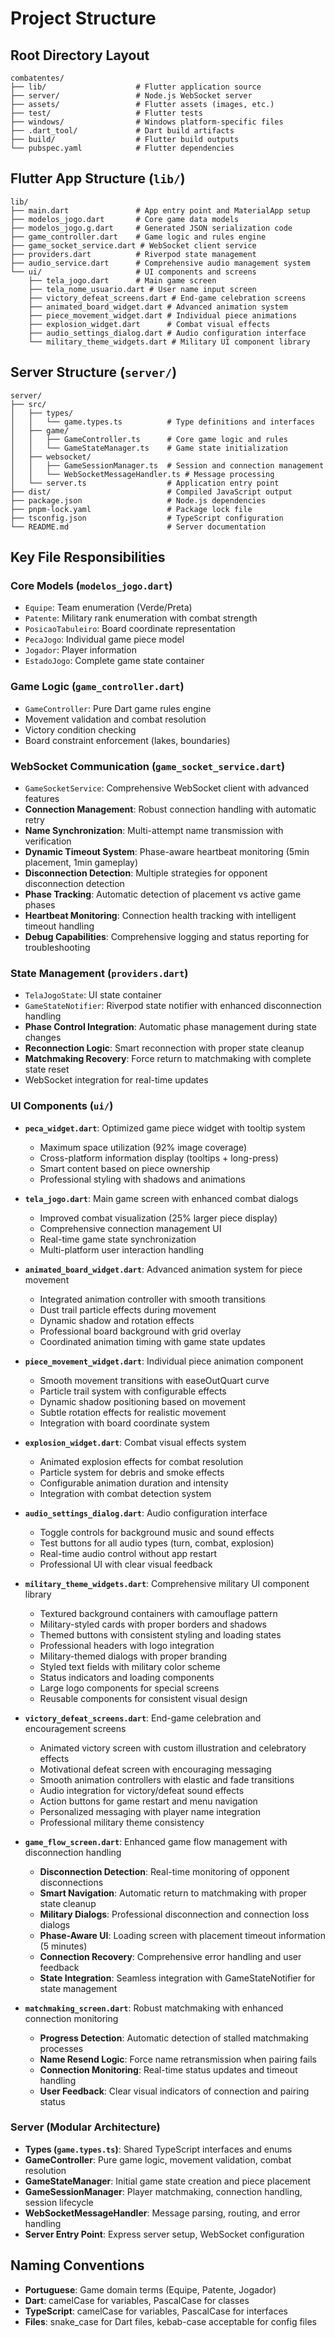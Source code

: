 # Project Structure

## Root Directory Layout

```
combatentes/
├── lib/                    # Flutter application source
├── server/                 # Node.js WebSocket server
├── assets/                 # Flutter assets (images, etc.)
├── test/                   # Flutter tests
├── windows/                # Windows platform-specific files
├── .dart_tool/             # Dart build artifacts
├── build/                  # Flutter build outputs
└── pubspec.yaml            # Flutter dependencies
```

## Flutter App Structure (`lib/`)

```
lib/
├── main.dart               # App entry point and MaterialApp setup
├── modelos_jogo.dart       # Core game data models
├── modelos_jogo.g.dart     # Generated JSON serialization code
├── game_controller.dart    # Game logic and rules engine
├── game_socket_service.dart # WebSocket client service
├── providers.dart          # Riverpod state management
├── audio_service.dart      # Comprehensive audio management system
└── ui/                     # UI components and screens
    ├── tela_jogo.dart      # Main game screen
    ├── tela_nome_usuario.dart # User name input screen
    ├── victory_defeat_screens.dart # End-game celebration screens
    ├── animated_board_widget.dart # Advanced animation system
    ├── piece_movement_widget.dart # Individual piece animations
    ├── explosion_widget.dart      # Combat visual effects
    ├── audio_settings_dialog.dart # Audio configuration interface
    └── military_theme_widgets.dart # Military UI component library
```

## Server Structure (`server/`)

```
server/
├── src/
│   ├── types/
│   │   └── game.types.ts          # Type definitions and interfaces
│   ├── game/
│   │   ├── GameController.ts      # Core game logic and rules
│   │   └── GameStateManager.ts    # Game state initialization
│   ├── websocket/
│   │   ├── GameSessionManager.ts  # Session and connection management
│   │   └── WebSocketMessageHandler.ts # Message processing
│   └── server.ts                  # Application entry point
├── dist/                          # Compiled JavaScript output
├── package.json                   # Node.js dependencies
├── pnpm-lock.yaml                 # Package lock file
├── tsconfig.json                  # TypeScript configuration
└── README.md                      # Server documentation
```

## Key File Responsibilities

### Core Models (`modelos_jogo.dart`)

- `Equipe`: Team enumeration (Verde/Preta)
- `Patente`: Military rank enumeration with combat strength
- `PosicaoTabuleiro`: Board coordinate representation
- `PecaJogo`: Individual game piece model
- `Jogador`: Player information
- `EstadoJogo`: Complete game state container

### Game Logic (`game_controller.dart`)

- `GameController`: Pure Dart game rules engine
- Movement validation and combat resolution
- Victory condition checking
- Board constraint enforcement (lakes, boundaries)

### WebSocket Communication (`game_socket_service.dart`)

- `GameSocketService`: Comprehensive WebSocket client with advanced features
- **Connection Management**: Robust connection handling with automatic retry
- **Name Synchronization**: Multi-attempt name transmission with verification
- **Dynamic Timeout System**: Phase-aware heartbeat monitoring (5min placement, 1min gameplay)
- **Disconnection Detection**: Multiple strategies for opponent disconnection detection
- **Phase Tracking**: Automatic detection of placement vs active game phases
- **Heartbeat Monitoring**: Connection health tracking with intelligent timeout handling
- **Debug Capabilities**: Comprehensive logging and status reporting for troubleshooting

### State Management (`providers.dart`)

- `TelaJogoState`: UI state container
- `GameStateNotifier`: Riverpod state notifier with enhanced disconnection handling
- **Phase Control Integration**: Automatic phase management during state changes
- **Reconnection Logic**: Smart reconnection with proper state cleanup
- **Matchmaking Recovery**: Force return to matchmaking with complete state reset
- WebSocket integration for real-time updates

### UI Components (`ui/`)

- **`peca_widget.dart`**: Optimized game piece widget with tooltip system

  - Maximum space utilization (92% image coverage)
  - Cross-platform information display (tooltips + long-press)
  - Smart content based on piece ownership
  - Professional styling with shadows and animations

- **`tela_jogo.dart`**: Main game screen with enhanced combat dialogs

  - Improved combat visualization (25% larger piece display)
  - Comprehensive connection management UI
  - Real-time game state synchronization
  - Multi-platform user interaction handling

- **`animated_board_widget.dart`**: Advanced animation system for piece movement

  - Integrated animation controller with smooth transitions
  - Dust trail particle effects during movement
  - Dynamic shadow and rotation effects
  - Professional board background with grid overlay
  - Coordinated animation timing with game state updates

- **`piece_movement_widget.dart`**: Individual piece animation component

  - Smooth movement transitions with easeOutQuart curve
  - Particle trail system with configurable effects
  - Dynamic shadow positioning based on movement
  - Subtle rotation effects for realistic movement
  - Integration with board coordinate system

- **`explosion_widget.dart`**: Combat visual effects system

  - Animated explosion effects for combat resolution
  - Particle system for debris and smoke effects
  - Configurable animation duration and intensity
  - Integration with combat detection system

- **`audio_settings_dialog.dart`**: Audio configuration interface

  - Toggle controls for background music and sound effects
  - Test buttons for all audio types (turn, combat, explosion)
  - Real-time audio control without app restart
  - Professional UI with clear visual feedback

- **`military_theme_widgets.dart`**: Comprehensive military UI component library

  - Textured background containers with camouflage pattern
  - Military-styled cards with proper borders and shadows
  - Themed buttons with consistent styling and loading states
  - Professional headers with logo integration
  - Military-themed dialogs with proper branding
  - Styled text fields with military color scheme
  - Status indicators and loading components
  - Large logo components for special screens
  - Reusable components for consistent visual design

- **`victory_defeat_screens.dart`**: End-game celebration and encouragement screens
  - Animated victory screen with custom illustration and celebratory effects
  - Motivational defeat screen with encouraging messaging
  - Smooth animation controllers with elastic and fade transitions
  - Audio integration for victory/defeat sound effects
  - Action buttons for game restart and menu navigation
  - Personalized messaging with player name integration
  - Professional military theme consistency

- **`game_flow_screen.dart`**: Enhanced game flow management with disconnection handling
  - **Disconnection Detection**: Real-time monitoring of opponent disconnections
  - **Smart Navigation**: Automatic return to matchmaking with proper state cleanup
  - **Military Dialogs**: Professional disconnection and connection loss dialogs
  - **Phase-Aware UI**: Loading screen with placement timeout information (5 minutes)
  - **Connection Recovery**: Comprehensive error handling and user feedback
  - **State Integration**: Seamless integration with GameStateNotifier for state management

- **`matchmaking_screen.dart`**: Robust matchmaking with enhanced connection monitoring
  - **Progress Detection**: Automatic detection of stalled matchmaking processes
  - **Name Resend Logic**: Force name retransmission when pairing fails
  - **Connection Monitoring**: Real-time status updates and timeout handling
  - **User Feedback**: Clear visual indicators of connection and pairing status

### Server (Modular Architecture)

- **Types (`game.types.ts`)**: Shared TypeScript interfaces and enums
- **GameController**: Pure game logic, movement validation, combat resolution
- **GameStateManager**: Initial game state creation and piece placement
- **GameSessionManager**: Player matchmaking, connection handling, session lifecycle
- **WebSocketMessageHandler**: Message parsing, routing, and error handling
- **Server Entry Point**: Express server setup, WebSocket configuration

## Naming Conventions

- **Portuguese**: Game domain terms (Equipe, Patente, Jogador)
- **Dart**: camelCase for variables, PascalCase for classes
- **TypeScript**: camelCase for variables, PascalCase for interfaces
- **Files**: snake_case for Dart files, kebab-case acceptable for config files
